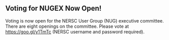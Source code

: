 ## Voting for NUGEX Now Open! 

Voting is now open for the NERSC User Group (NUG) executive committee. There are
eight openings on the committee. Please vote at <https://goo.gl/y1TmTc> (NERSC
username and password required).

